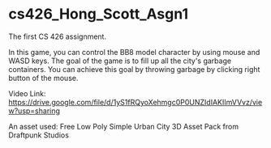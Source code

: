 # cs426_Hong_Scott_Asgn1
 
The first CS 426 assignment. 

In this game, you can control the BB8 model character by using mouse and WASD keys. The goal of the game is to fill up all the city's garbage containers. You can achieve this goal by throwing garbage by clicking right button of the mouse.

Video Link: https://drive.google.com/file/d/1yS1fRQyoXehmgc0P0UNZIdIAKIImVVvz/view?usp=sharing

An asset used: Free Low Poly Simple Urban City 3D Asset Pack from Draftpunk Studios